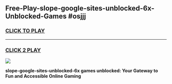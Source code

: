 
## Free-Play-slope-google-sites-unblocked-6x-Unblocked-Games #osjjj
<h3>
<a href="https://news.freeplayer.one?title=slope-google-sites-unblocked-6x&ref=8M">CLICK TO PLAY</a></h3>
<hr>

<h3>
<a href="https://news.freeplayer.one?title=slope-google-sites-unblocked-6x&ref=8M">CLICK 2 PLAY</a>
  
</h3>

<a href="https://news.freeplayer.one?title=slope-google-sites-unblocked-6x&ref=8M"><img src="https://clearcache.store/games.png"></a>


**slope-google-sites-unblocked-6x games unblocked: Your Gateway to Fun and Accessible Online Gaming**
